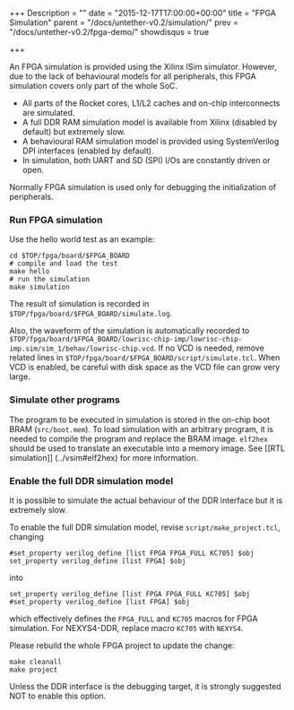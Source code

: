 +++
Description = ""
date = "2015-12-17T17:00:00+00:00"
title = "FPGA Simulation"
parent = "/docs/untether-v0.2/simulation/"
prev = "/docs/untether-v0.2/fpga-demo/"
showdisqus = true

+++

An FPGA simulation is provided using the Xilinx ISim simulator. However, due to the lack of behavioural models for all peripherals, this FPGA simulation covers only part of the whole SoC.

   * All parts of the Rocket cores, L1/L2 caches and on-chip interconnects are simulated.
   * A full DDR RAM simulation model is available from Xilinx (disabled by default) but extremely slow.
   * A behavioural RAM simulation model is provided using SystemVerilog DPI interfaces (enabled by default).
   * In simulation, both UART and SD (SPI) I/Os are constantly driven or open.

Normally FPGA simulation is used only for debugging the initialization of 
peripherals.

### Run FPGA simulation

Use the hello world test as an example:

    cd $TOP/fpga/board/$FPGA_BOARD
    # compile and load the test
    make hello
    # run the simulation
    make simulation

The result of simulation is recorded in `$TOP/fpga/board/$FPGA_BOARD/simulate.log`.

Also, the waveform of the simulation is automatically recorded to <br/>
`$TOP/fpga/board/$FPGA_BOARD/lowrisc-chip-imp/lowrisc-chip-imp.sim/sim_1/behav/lowrisc-chip.vcd`. 
If no VCD is needed, remove related lines in 
`$TOP/fpga/board/$FPGA_BOARD/script/simulate.tcl`. When VCD is enabled, be 
careful with disk space as the VCD file can grow very large.

### Simulate other programs

The program to be executed in simulation is stored in the on-chip boot BRAM (`src/boot.mem`). To load simulation with an arbitrary program, it is needed to compile the program and replace the BRAM image. `elf2hex` should be used to translate an executable into a memory image. See [[RTL simulation]] (../vsim#elf2hex) for more information.

### Enable the full DDR simulation model

It is possible to simulate the actual behaviour of the DDR interface but it is extremely slow.

To enable the full DDR simulation model, revise `script/make_project.tcl`, 
changing

    #set_property verilog_define [list FPGA FPGA_FULL KC705] $obj
    set_property verilog_define [list FPGA] $obj

into

    set_property verilog_define [list FPGA FPGA_FULL KC705] $obj
    #set_property verilog_define [list FPGA] $obj

which effectively defines the `FPGA_FULL` and `KC705` macros for FPGA simulation. For NEXYS4-DDR, replace macro `KC705` with `NEXYS4`.

Please rebuild the whole FPGA project to update the change:

    make cleanall
    make project

Unless the DDR interface is the debugging target, it is strongly suggested NOT 
to enable this option.
